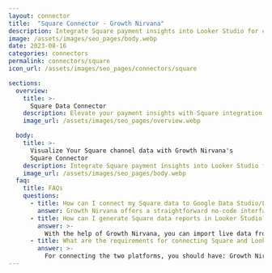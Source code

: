 ```yaml
---
layout: connector
title:  "Square Connector - Growth Nirvana"
description: Integrate Square payment insights into Looker Studio for comprehensive payment analytics that guide your transactional strategies.
image: /assets/images/seo_pages/body.webp
date: 2023-08-16
categories: connectors
permalink: connectors/square
icon_url: /assets/images/seo_pages/connectors/square

sections:
  overview:
    title: >-
      Square Data Connector
    description: Elevate your payment insights with Square integration. Seamlessly merge payment data from Square with Looker Studio's analytical capabilities, unlocking insights that drive payment strategies, transaction analysis, and operational excellence.
    image_url: /assets/images/seo_pages/overview.webp

  body:
    title: >-
      Visualize Your Square channel data with Growth Nirvana's
      Square Connector
    description: Integrate Square payment insights into Looker Studio for comprehensive payment analytics that guide your transactional strategies.
    image_url: /assets/images/seo_pages/body.webp
  faq:
    title: FAQs
    questions:
      - title: How can I connect my Square data to Google Data Studio/Looker Studio?
        answer: Growth Nirvana offers a straightforward no-code interface to connect to Square data sources.
      - title: How can I generate Square data reports in Looker Studio?
        answer: >-
          With the help of Growth Nirvana, you can import live data from Square into Looker Studio. These data can be viewed in charts, tables, and dashboards to generate branded reports that can be shared instantly.
      - title: What are the requirements for connecting Square and Looker Studio?
        answer: >-
          For connecting the two platforms, you should have: Growth Nirvana Account and Square Ads Account
---
```

